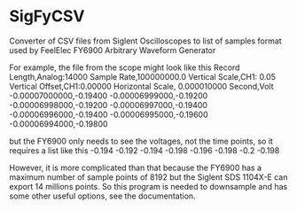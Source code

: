 # SigFyCSV
Converter of CSV files from Siglent Oscilloscopes to list of samples format used by FeelElec FY6900 Arbitrary Waveform Generator

For example, the file from the scope might look like this
Record Length,Analog:14000
Sample Rate,100000000.0
Vertical Scale,CH1: 0.05
Vertical Offset,CH1:0.00000
Horizontal Scale, 0.000010000
Second,Volt
-0.00007000000,-0.19400
-0.00006999000,-0.19200
-0.00006998000,-0.19200
-0.00006997000,-0.19400
-0.00006996000,-0.19400
-0.00006995000,-0.19600
-0.00006994000,-0.19800

but the FY6900 only needs to see the voltages, not the time points, so it requires a list like this
-0.194
-0.192
-0.194
-0.198
-0.196
-0.198
-0.2
-0.198

However, it is more complicated than that because the FY6900 has a maximum number of sample points of 8192 but the Siglent SDS 1104X-E can export 14 millions points.
So this program is needed to downsample and has some other useful options, see the documentation.
